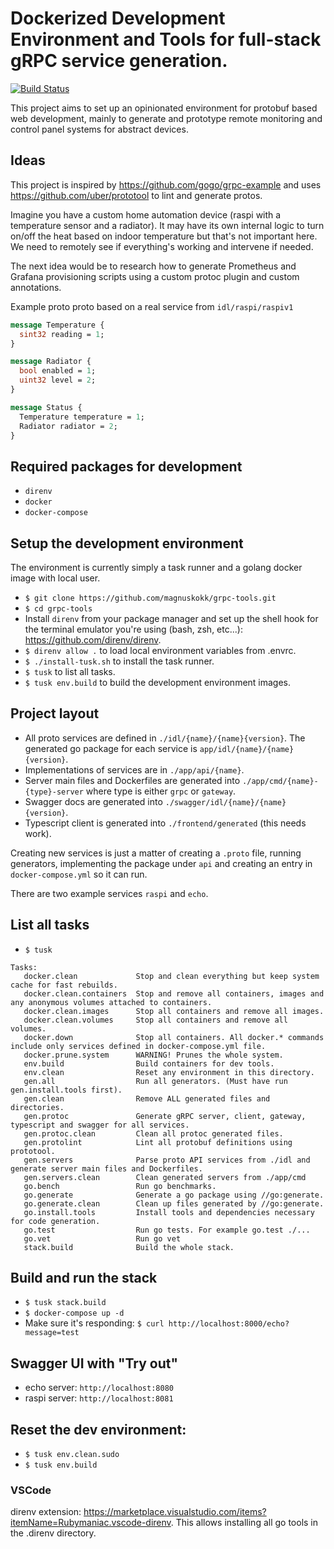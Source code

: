 # Dockerized Development Environment and Tools for full-stack gRPC service generation.

[![Build Status](https://travis-ci.com/magnuskokk/grpc-tools.svg?branch=master)](https://travis-ci.com/magnuskokk/grpc-tools)

This project aims to set up an opinionated environment for protobuf based web development, mainly to generate and prototype remote monitoring and control panel systems for abstract devices.

## Ideas
This project is inspired by https://github.com/gogo/grpc-example and uses https://github.com/uber/prototool to lint and generate protos.

Imagine you have a custom home automation device (raspi with a temperature sensor and a radiator). It may have its own internal logic to turn on/off the heat based on indoor temperature but that's not important here. We need to remotely see if everything's working and intervene if needed.

The next idea would be to research how to generate Prometheus and Grafana provisioning scripts using a custom protoc plugin and custom annotations.

Example proto proto based on a real service from `idl/raspi/raspiv1`
```protobuf
message Temperature {
  sint32 reading = 1;
}

message Radiator {
  bool enabled = 1;
  uint32 level = 2;
}

message Status {
  Temperature temperature = 1;
  Radiator radiator = 2;
}
```

## Required packages for development
* `direnv`
* `docker`
* `docker-compose`

## Setup the development environment
The environment is currently simply a task runner and a golang docker image with local user.
* `$ git clone https://github.com/magnuskokk/grpc-tools.git`
* `$ cd grpc-tools`
* Install `direnv` from your package manager and set up the shell hook for the terminal emulator you're using (bash, zsh, etc...): https://github.com/direnv/direnv.
* `$ direnv allow .` to load local environment variables from .envrc.
* `$ ./install-tusk.sh` to install the task runner.
* `$ tusk` to list all tasks.
* `$ tusk env.build` to build the development environment images.

## Project layout
* All proto services are defined in `./idl/{name}/{name}{version}`. The generated go package for each service is `app/idl/{name}/{name}{version}`.
* Implementations of services are in `./app/api/{name}`.
* Server main files and Dockerfiles are generated into `./app/cmd/{name}-{type}-server` where type is either `grpc` or `gateway`.
* Swagger docs are generated into `./swagger/idl/{name}/{name}{version}`.
* Typescript client is generated into `./frontend/generated` (this needs work).

Creating new services is just a matter of creating a `.proto` file, running generators, implementing the package under `api` and creating an entry in `docker-compose.yml` so it can run.

There are two example services `raspi` and `echo`.

## List all tasks
* `$ tusk`
```
Tasks:
   docker.clean             Stop and clean everything but keep system cache for fast rebuilds.
   docker.clean.containers  Stop and remove all containers, images and any anonymous volumes attached to containers.
   docker.clean.images      Stop all containers and remove all images.
   docker.clean.volumes     Stop all containers and remove all volumes.
   docker.down              Stop all containers. All docker.* commands include only services defined in docker-compose.yml file.
   docker.prune.system      WARNING! Prunes the whole system.
   env.build                Build containers for dev tools.
   env.clean                Reset any environment in this directory.
   gen.all                  Run all generators. (Must have run gen.install.tools first).
   gen.clean                Remove ALL generated files and directories.
   gen.protoc               Generate gRPC server, client, gateway, typescript and swagger for all services.
   gen.protoc.clean         Clean all protoc generated files.
   gen.protolint            Lint all protobuf definitions using prototool.
   gen.servers              Parse proto API services from ./idl and generate server main files and Dockerfiles.
   gen.servers.clean        Clean generated servers from ./app/cmd
   go.bench                 Run go benchmarks.
   go.generate              Generate a go package using //go:generate.
   go.generate.clean        Clean up files generated by //go:generate.
   go.install.tools         Install tools and dependencies necessary for code generation.
   go.test                  Run go tests. For example go.test ./...
   go.vet                   Run go vet
   stack.build              Build the whole stack.
 ```

## Build and run the stack
* `$ tusk stack.build`
* `$ docker-compose up -d`
* Make sure it's responding: `$ curl http://localhost:8000/echo?message=test` 

## Swagger UI with "Try out"
* echo server: `http://localhost:8080`
* raspi server: `http://localhost:8081`

## Reset the dev environment:
* `$ tusk env.clean.sudo`
* `$ tusk env.build`

### VSCode
direnv extension: https://marketplace.visualstudio.com/items?itemName=Rubymaniac.vscode-direnv. This allows installing all go tools in the .direnv directory.
